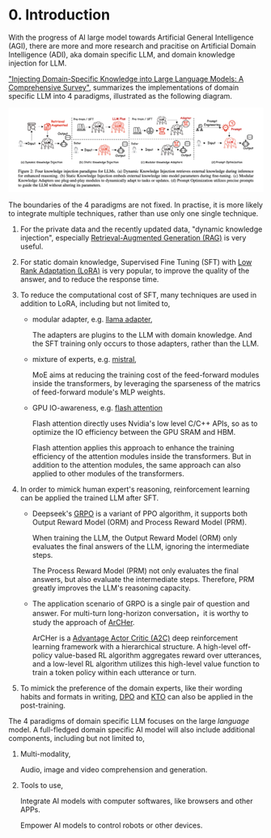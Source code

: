 # 0. Introduction

With the progress of AI large model towards Artificial General Intelligence (AGI), 
there are more and more research and pracitise on Artificial Domain Intelligence (ADI), aka domain specific LLM, and domain knowledge injection for LLM. 

["Injecting Domain-Specific Knowledge into Large Language Models: A Comprehensive Survey"](https://arxiv.org/abs/2502.10708), 
summarizes the implementations of domain specific LLM into 4 paradigms, illustrated as the following diagram. 

![4 paradigms for the domain specific LLMs](./assets/domain_specific_llm_4_paradigms.png)

The boundaries of the 4 paradigms are not fixed. In practise, it is more likely to integrate multiple techniques, rather than use only one single technique. 

1. For the private data and the recently updated data, "dynamic knowledge injection", especially [Retrieval-Augmented Generation (RAG)](https://arxiv.org/abs/2005.11401)
   is very useful.

2. For static domain knowledge, Supervised Fine Tuning (SFT) with [Low Rank Adaptation (LoRA)](https://arxiv.org/abs/2106.09685) is very popular,
   to improve the quality of the answer, and to reduce the response time.

3. To reduce the computational cost of SFT, many techniques are used in addition to LoRA, including but not limited to,
   
   * modular adapter, e.g. [llama adapter](https://arxiv.org/abs/2303.16199),
     
     The adapters are plugins to the LLM with domain knowledge.
     And the SFT training only occurs to those adapters, rather than the LLM.
     
   * mixture of experts, e.g. [mistral](https://arxiv.org/abs/2401.04088),
  
     MoE aims at reducing the training cost of the feed-forward modules inside the transformers,
     by leveraging the sparseness of the matrics of feed-forward module's MLP weights. 
  
   * GPU IO-awareness, e.g. [flash attention](https://arxiv.org/abs/2205.14135)
  
     Flash attention directly uses Nvidia's low level C/C++ APIs, so as to optimize the IO efficiency between the GPU SRAM and HBM.

     Flash attention applies this approach to enhance the training efficiency of the attention modules inside the transformers.
     But in addition to the attention modules, the same approach can also applied to other modules of the transformers. 
  
4. In order to mimick human expert's reasoning, reinforcement learning can be applied the trained LLM after SFT. 

   * Deepseek's [GRPO](https://arxiv.org/abs/2402.03300) is a variant of PPO algorithm,
     it supports both Output Reward Model (ORM) and Process Reward Model (PRM).

     When training the LLM, the Output Reward Model (ORM) only evaluates the final answers of the LLM,
     ignoring the intermediate steps.

     The Process Reward Model (PRM) not only evaluates the final answers, but also evaluate the intermediate steps.
     Therefore, PRM greatly improves the LLM's reasoning capacity.
     
   * The application scenario of GRPO is a single pair of question and answer.
     For multi-turn long-horizon conversation，it is worthy to study the approach of [ArCHer](https://arxiv.org/abs/2402.19446). 

     ArCHer is a [Advantage Actor Critic (A2C)](https://arxiv.org/abs/1602.01783) deep reinforcement learning framework
     with a hierarchical structure.
     A high-level off-policy value-based RL algorithm aggregates reward over utterances,
     and a low-level RL algorithm utilizes this high-level value function
     to train a token policy within each utterance or turn.

5. To mimick the preference of the domain experts, like their wording habits and formats in writing,
   [DPO](https://arxiv.org/abs/2305.18290) and [KTO](https://arxiv.org/abs/2402.01306)
   can also be applied in the post-training.


The 4 paradigms of domain specific LLM focuses on the large *language* model. 
A full-fledged domain specific AI model will also include additional components, including but not limited to, 

1. Multi-modality,
  
   Audio, image and video comprehension and generation.

2. Tools to use,

   Integrate AI models with computer softwares, like browsers and other APPs.

   Empower AI models to control robots or other devices.

   
